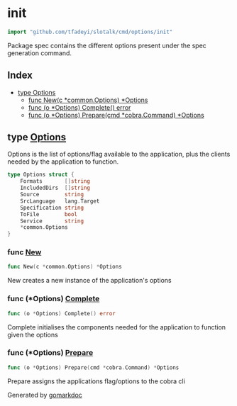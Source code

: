 <!-- Code generated by gomarkdoc. DO NOT EDIT -->

# init

```go
import "github.com/tfadeyi/slotalk/cmd/options/init"
```

Package spec contains the different options present under the spec generation command.

## Index

- [type Options](<#type-options>)
  - [func New(c *common.Options) *Options](<#func-new>)
  - [func (o *Options) Complete() error](<#func-options-complete>)
  - [func (o *Options) Prepare(cmd *cobra.Command) *Options](<#func-options-prepare>)


## type [Options](<https://github.com/tfadeyi/sloth-simple-comments/blob/main/cmd/options/init/options.go#L19-L28>)

Options is the list of options/flag available to the application, plus the clients needed by the application to function.

```go
type Options struct {
    Formats       []string
    IncludedDirs  []string
    Source        string
    SrcLanguage   lang.Target
    Specification string
    ToFile        bool
    Service       string
    *common.Options
}
```

### func [New](<https://github.com/tfadeyi/sloth-simple-comments/blob/main/cmd/options/init/options.go#L32>)

```go
func New(c *common.Options) *Options
```

New creates a new instance of the application's options

### func \(\*Options\) [Complete](<https://github.com/tfadeyi/sloth-simple-comments/blob/main/cmd/options/init/options.go#L45>)

```go
func (o *Options) Complete() error
```

Complete initialises the components needed for the application to function given the options

### func \(\*Options\) [Prepare](<https://github.com/tfadeyi/sloth-simple-comments/blob/main/cmd/options/init/options.go#L39>)

```go
func (o *Options) Prepare(cmd *cobra.Command) *Options
```

Prepare assigns the applications flag/options to the cobra cli



Generated by [gomarkdoc](<https://github.com/princjef/gomarkdoc>)
